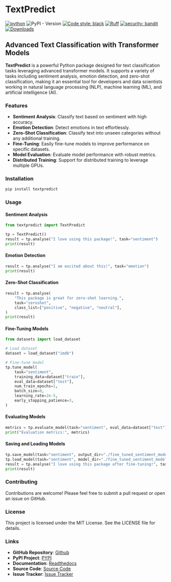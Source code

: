 # TextPredict

[![python](https://img.shields.io/badge/Python-3.9|3.10|3.11|3.12|3.13-3776AB.svg?style=flat&logo=python&logoColor=white)](https://www.python.org) ![PyPI - Version](https://img.shields.io/pypi/v/sentimentpredictor) [![Code style: black](https://img.shields.io/badge/code%20style-black-000000.svg)](https://github.com/psf/black) [![Ruff](https://img.shields.io/endpoint?url=https://raw.githubusercontent.com/astral-sh/ruff/main/assets/badge/v2.json)](https://github.com/astral-sh/ruff) [![security: bandit](https://img.shields.io/badge/security-bandit-yellow.svg)](https://github.com/PyCQA/bandit) [![Downloads](https://static.pepy.tech/badge/sentimentpredictor)](https://pepy.tech/project/textpredict)

## Advanced Text Classification with Transformer Models

**TextPredict** is a powerful Python package designed for text classification tasks leveraging advanced transformer models. It supports a variety of tasks including sentiment analysis, emotion detection, and zero-shot classification, making it an essential tool for developers and data scientists working in natural language processing (NLP), machine learning (ML), and artificial intelligence (AI).

### Features

- **Sentiment Analysis**: Classify text based on sentiment with high accuracy.
- **Emotion Detection**: Detect emotions in text effortlessly.
- **Zero-Shot Classification**: Classify text into unseen categories without any additional training.
- **Fine-Tuning**: Easily fine-tune models to improve performance on specific datasets.
- **Model Evaluation**: Evaluate model performance with robust metrics.
- **Distributed Training**: Support for distributed training to leverage multiple GPUs.

### Installation

```sh
pip install textpredict
```

### Usage

#### Sentiment Analysis

```python
from textpredict import TextPredict

tp = TextPredict()
result = tp.analyse("I love using this package!", task="sentiment")
print(result)
```

#### Emotion Detection

```python
result = tp.analyse("I am excited about this!", task="emotion")
print(result)
```

#### Zero-Shot Classification

```python
result = tp.analyse(
    "This package is great for zero-shot learning.",
    task="zeroshot",
    class_list=["positive", "negative", "neutral"],
)
print(result)
```

#### Fine-Tuning Models

```python
from datasets import load_dataset

# Load dataset
dataset = load_dataset("imdb")

# Fine-tune model
tp.tune_model(
    task="sentiment",
    training_data=dataset["train"],
    eval_data=dataset["test"],
    num_train_epochs=1,
    batch_size=8,
    learning_rate=2e-5,
    early_stopping_patience=3,
)
```

#### Evaluating Models

```python
metrics = tp.evaluate_model(task="sentiment", eval_data=dataset["test"])
print("Evaluation metrics:", metrics)
```

#### Saving and Loading Models

```python
tp.save_model(task="sentiment", output_dir="./fine_tuned_sentiment_model")
tp.load_model(task="sentiment", model_dir="./fine_tuned_sentiment_model")
result = tp.analyse("I love using this package after fine-tuning!", task="sentiment")
print(result)
```


### Contributing

Contributions are welcome! Please feel free to submit a pull request or open an issue on GitHub.

### License

This project is licensed under the MIT License. See the LICENSE file for details.

### Links

- **GitHub Repository**: [Github](https://github.com/ankit-aglawe/textpredict)
- **PyPI Project**: [PYPI](https://pypi.org/project/textpredict/)
- **Documentation**: [Readthedocs](https://github.com/ankit-aglawe/sentimentpredictor#readme)
- **Source Code**: [Source Code](https://github.com/ankit-aglawe/sentimentpredictor)
- **Issue Tracker**: [Issue Tracker](https://github.com/ankit-aglawe/sentimentpredictor/issues)
